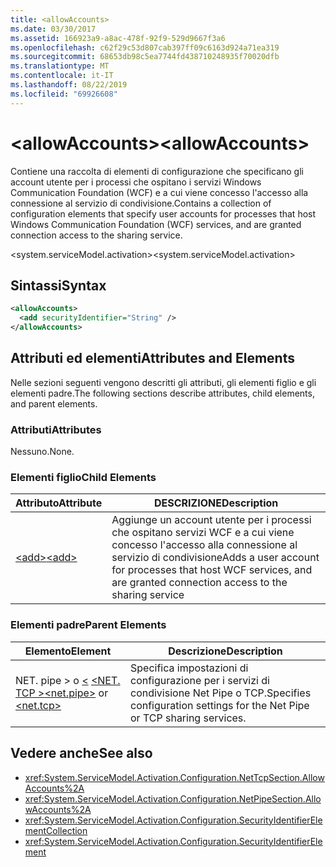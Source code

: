 ```yaml
---
title: <allowAccounts>
ms.date: 03/30/2017
ms.assetid: 166923a9-a8ac-478f-92f9-529d9667f3a6
ms.openlocfilehash: c62f29c53d807cab397ff09c6163d924a71ea319
ms.sourcegitcommit: 68653db98c5ea7744fd438710248935f70020dfb
ms.translationtype: MT
ms.contentlocale: it-IT
ms.lasthandoff: 08/22/2019
ms.locfileid: "69926608"
---
```

# <a name="allowaccounts"></a><span data-ttu-id="53efa-101">\<allowAccounts></span><span class="sxs-lookup"><span data-stu-id="53efa-101">\<allowAccounts></span></span>
<span data-ttu-id="53efa-102">Contiene una raccolta di elementi di configurazione che specificano gli account utente per i processi che ospitano i servizi Windows Communication Foundation (WCF) e a cui viene concesso l'accesso alla connessione al servizio di condivisione.</span><span class="sxs-lookup"><span data-stu-id="53efa-102">Contains a collection of configuration elements that specify user accounts for processes that host Windows Communication Foundation (WCF) services, and are granted connection access to the sharing service.</span></span>  
  
 <span data-ttu-id="53efa-103">\<system.serviceModel.activation></span><span class="sxs-lookup"><span data-stu-id="53efa-103">\<system.serviceModel.activation></span></span>  
  
## <a name="syntax"></a><span data-ttu-id="53efa-104">Sintassi</span><span class="sxs-lookup"><span data-stu-id="53efa-104">Syntax</span></span>  
  
```xml  
<allowAccounts>
  <add securityIdentifier="String" />
</allowAccounts>
```  
  
## <a name="attributes-and-elements"></a><span data-ttu-id="53efa-105">Attributi ed elementi</span><span class="sxs-lookup"><span data-stu-id="53efa-105">Attributes and Elements</span></span>  
 <span data-ttu-id="53efa-106">Nelle sezioni seguenti vengono descritti gli attributi, gli elementi figlio e gli elementi padre.</span><span class="sxs-lookup"><span data-stu-id="53efa-106">The following sections describe attributes, child elements, and parent elements.</span></span>  
  
### <a name="attributes"></a><span data-ttu-id="53efa-107">Attributi</span><span class="sxs-lookup"><span data-stu-id="53efa-107">Attributes</span></span>  
 <span data-ttu-id="53efa-108">Nessuno.</span><span class="sxs-lookup"><span data-stu-id="53efa-108">None.</span></span>  
  
### <a name="child-elements"></a><span data-ttu-id="53efa-109">Elementi figlio</span><span class="sxs-lookup"><span data-stu-id="53efa-109">Child Elements</span></span>  
  
|<span data-ttu-id="53efa-110">Attributo</span><span class="sxs-lookup"><span data-stu-id="53efa-110">Attribute</span></span>|<span data-ttu-id="53efa-111">DESCRIZIONE</span><span class="sxs-lookup"><span data-stu-id="53efa-111">Description</span></span>|  
|---------------|-----------------|  
|[<span data-ttu-id="53efa-112">\<add></span><span class="sxs-lookup"><span data-stu-id="53efa-112">\<add></span></span>](add-of-allowaccounts.md)|<span data-ttu-id="53efa-113">Aggiunge un account utente per i processi che ospitano servizi WCF e a cui viene concesso l'accesso alla connessione al servizio di condivisione</span><span class="sxs-lookup"><span data-stu-id="53efa-113">Adds a user account for processes that host WCF services, and are granted connection access to the sharing service</span></span>|  
  
### <a name="parent-elements"></a><span data-ttu-id="53efa-114">Elementi padre</span><span class="sxs-lookup"><span data-stu-id="53efa-114">Parent Elements</span></span>  
  
|<span data-ttu-id="53efa-115">Elemento</span><span class="sxs-lookup"><span data-stu-id="53efa-115">Element</span></span>|<span data-ttu-id="53efa-116">Descrizione</span><span class="sxs-lookup"><span data-stu-id="53efa-116">Description</span></span>|  
|-------------|-----------------|  
|<span data-ttu-id="53efa-117">NET. pipe > o [ \<](net-pipe.md) [ \<NET. TCP >](net-tcp.md)</span><span class="sxs-lookup"><span data-stu-id="53efa-117">[\<net.pipe>](net-pipe.md) or [\<net.tcp>](net-tcp.md)</span></span>|<span data-ttu-id="53efa-118">Specifica impostazioni di configurazione per i servizi di condivisione Net Pipe o TCP.</span><span class="sxs-lookup"><span data-stu-id="53efa-118">Specifies configuration settings for the Net Pipe or TCP sharing services.</span></span>|  
  
## <a name="see-also"></a><span data-ttu-id="53efa-119">Vedere anche</span><span class="sxs-lookup"><span data-stu-id="53efa-119">See also</span></span>

- <xref:System.ServiceModel.Activation.Configuration.NetTcpSection.AllowAccounts%2A>
- <xref:System.ServiceModel.Activation.Configuration.NetPipeSection.AllowAccounts%2A>
- <xref:System.ServiceModel.Activation.Configuration.SecurityIdentifierElementCollection>
- <xref:System.ServiceModel.Activation.Configuration.SecurityIdentifierElement>
